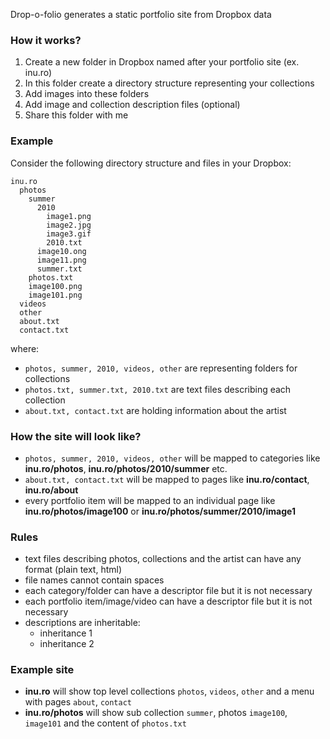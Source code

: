 Drop-o-folio generates a static portfolio site from Dropbox data

### How it works?

1. Create a new folder in Dropbox named after your portfolio site (ex. inu.ro)
2. In this folder create a directory structure representing your collections
3. Add images into these folders
4. Add image and collection description files (optional)
5. Share this folder with me

### Example

Consider the following directory structure and files in your Dropbox:

    inu.ro
      photos
        summer
          2010
            image1.png
            image2.jpg
            image3.gif
            2010.txt
          image10.ong
          image11.png
          summer.txt
        photos.txt
        image100.png
        image101.png
      videos
      other
      about.txt
      contact.txt
      
where:
  
- `photos, summer, 2010, videos, other` are representing folders for collections
- `photos.txt, summer.txt, 2010.txt` are text files describing each collection
- `about.txt, contact.txt` are holding information about the artist

### How the site will look like?

- `photos, summer, 2010, videos, other` will be mapped to categories like **inu.ro/photos**, 
**inu.ro/photos/2010/summer** etc.
- `about.txt, contact.txt` will be mapped to pages like **inu.ro/contact**, **inu.ro/about**
- every portfolio item will be mapped to an individual page like **inu.ro/photos/image100** or
**inu.ro/photos/summer/2010/image1**

### Rules

- text files describing photos, collections and the artist can have any format (plain text, html)
- file names cannot contain spaces
- each category/folder can have a descriptor file but it is not necessary
- each portfolio item/image/video can have a descriptor file but it is not necessary
- descriptions are inheritable:
  - inheritance 1
  - inheritance 2
  
  
### Example site

- **inu.ro**  will show top level collections `photos`, `videos`, `other` and a menu with pages `about`, `contact`
- **inu.ro/photos** will show sub collection `summer`, photos `image100`, `image101` and the content of `photos.txt`
      
      
  



